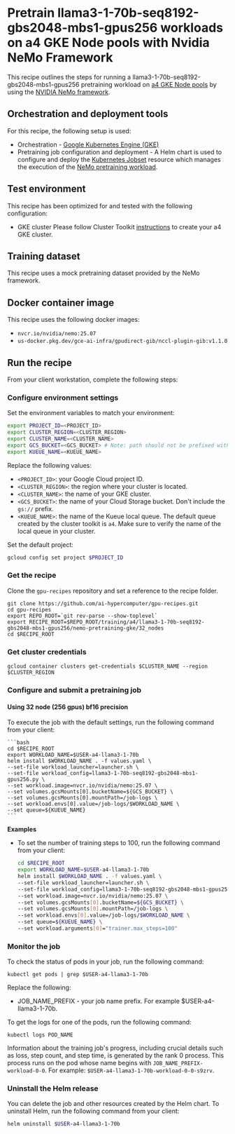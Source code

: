<!-- mdformat global-off -->
# Pretrain llama3-1-70b-seq8192-gbs2048-mbs1-gpus256 workloads on a4 GKE Node pools with Nvidia NeMo Framework

This recipe outlines the steps for running a llama3-1-70b-seq8192-gbs2048-mbs1-gpus256 pretraining
workload on [a4 GKE Node pools](https://cloud.google.com/kubernetes-engine) by using the
[NVIDIA NeMo framework](https://github.com/NVIDIA/nemo).

## Orchestration and deployment tools

For this recipe, the following setup is used:

- Orchestration - [Google Kubernetes Engine (GKE)](https://cloud.google.com/kubernetes-engine)
- Pretraining job configuration and deployment - A Helm chart is used to
  configure and deploy the [Kubernetes Jobset](https://kubernetes.io/blog/2025/03/23/introducing-jobset) resource which manages the execution of the
  [NeMo pretraining workload](https://github.com/NVIDIA/nemo).

## Test environment

This recipe has been optimized for and tested with the following configuration:

- GKE cluster
Please follow Cluster Toolkit [instructions](https://github.com/GoogleCloudPlatform/cluster-toolkit/tree/main/examples/gke-a4)
to create your a4 GKE cluster.

## Training dataset

This recipe uses a mock pretraining dataset provided by the NeMo framework.

## Docker container image

This recipe uses the following docker images:

- `nvcr.io/nvidia/nemo:25.07`
- `us-docker.pkg.dev/gce-ai-infra/gpudirect-gib/nccl-plugin-gib:v1.1.0`

## Run the recipe

From your client workstation, complete the following steps:

### Configure environment settings

Set the environment variables to match your environment:

 ```bash
 export PROJECT_ID=<PROJECT_ID>
 export CLUSTER_REGION=<CLUSTER_REGION>
 export CLUSTER_NAME=<CLUSTER_NAME>
 export GCS_BUCKET=<GCS_BUCKET> # Note: path should not be prefixed with gs://
 export KUEUE_NAME=<KUEUE_NAME>
 ```

Replace the following values:

 - `<PROJECT_ID>`: your Google Cloud project ID.
 - `<CLUSTER_REGION>`: the region where your cluster is located.
 - `<CLUSTER_NAME>`: the name of your GKE cluster.
 - `<GCS_BUCKET>`: the name of your Cloud Storage bucket. Don't include the `gs://` prefix.
 - `<KUEUE_NAME>`: the name of the Kueue local queue. The default queue created by the cluster toolkit is `a4`. Make sure to verify the name of the local queue in your cluster.

Set the default project:

 ```bash
 gcloud config set project $PROJECT_ID
 ```

### Get the recipe

Clone the `gpu-recipes` repository and set a reference to the recipe folder.

```
git clone https://github.com/ai-hypercomputer/gpu-recipes.git
cd gpu-recipes
export REPO_ROOT=`git rev-parse --show-toplevel`
export RECIPE_ROOT=$REPO_ROOT/training/a4/llama3-1-70b-seq8192-gbs2048-mbs1-gpus256/nemo-pretraining-gke/32_nodes
cd $RECIPE_ROOT
```

### Get cluster credentials

```
gcloud container clusters get-credentials $CLUSTER_NAME --region $CLUSTER_REGION
```

### Configure and submit a pretraining job

#### Using 32 node (256 gpus) bf16 precision
To execute the job with the default settings, run the following command from
your client:

    ```bash
    cd $RECIPE_ROOT
    export WORKLOAD_NAME=$USER-a4-llama3-1-70b
    helm install $WORKLOAD_NAME . -f values.yaml \
    --set-file workload_launcher=launcher.sh \
    --set-file workload_config=llama3-1-70b-seq8192-gbs2048-mbs1-gpus256.py \
    --set workload.image=nvcr.io/nvidia/nemo:25.07 \
    --set volumes.gcsMounts[0].bucketName=${GCS_BUCKET} \
    --set volumes.gcsMounts[0].mountPath=/job-logs \
    --set workload.envs[0].value=/job-logs/$WORKLOAD_NAME \
    --set queue=${KUEUE_NAME}
    ```

**Examples**

-   To set the number of training steps to 100, run the following command from
    your client:

    ```bash
    cd $RECIPE_ROOT
    export WORKLOAD_NAME=$USER-a4-llama3-1-70b
    helm install $WORKLOAD_NAME . -f values.yaml \
    --set-file workload_launcher=launcher.sh \
    --set-file workload_config=llama3-1-70b-seq8192-gbs2048-mbs1-gpus256.py \
    --set workload.image=nvcr.io/nvidia/nemo:25.07 \
    --set volumes.gcsMounts[0].bucketName=${GCS_BUCKET} \
    --set volumes.gcsMounts[0].mountPath=/job-logs \
    --set workload.envs[0].value=/job-logs/$WORKLOAD_NAME \
    --set queue=${KUEUE_NAME} \
    --set workload.arguments[0]="trainer.max_steps=100"
    ```

### Monitor the job

To check the status of pods in your job, run the following command:

```
kubectl get pods | grep $USER-a4-llama3-1-70b
```

Replace the following:

- JOB_NAME_PREFIX - your job name prefix. For example $USER-a4-llama3-1-70b.

To get the logs for one of the pods, run the following command:

```
kubectl logs POD_NAME
```

Information about the training job's progress, including crucial details such as
loss, step count, and step time, is generated by the rank 0 process.
This process runs on the pod whose name begins with
`JOB_NAME_PREFIX-workload-0-0`.
For example: `$USER-a4-llama3-1-70b-workload-0-0-s9zrv`.

### Uninstall the Helm release

You can delete the job and other resources created by the Helm chart. To
uninstall Helm, run the following command from your client:

```bash
helm uninstall $USER-a4-llama3-1-70b
```
